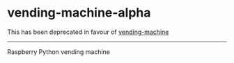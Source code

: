 # vending-machine-alpha

This has been deprecated in favour of [vending-machine](https://github.com/Perth-Artifactory/vending-machine)

-----

Raspberry Python vending machine
